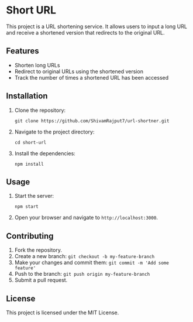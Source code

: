 
# Short URL

This project is a URL shortening service. It allows users to input a long URL and receive a shortened version that redirects to the original URL.

## Features

- Shorten long URLs
- Redirect to original URLs using the shortened version
- Track the number of times a shortened URL has been accessed

## Installation

1. Clone the repository:
    ```
    git clone https://github.com/ShivamRajput7/url-shortner.git
    ```
2. Navigate to the project directory:
    ```
    cd short-url
    ```
3. Install the dependencies:
    ```
    npm install
    ```

## Usage

1. Start the server:
    ```
    npm start
    ```
2. Open your browser and navigate to `http://localhost:3000`.

## Contributing

1. Fork the repository.
2. Create a new branch: `git checkout -b my-feature-branch`
3. Make your changes and commit them: `git commit -m 'Add some feature'`
4. Push to the branch: `git push origin my-feature-branch`
5. Submit a pull request.

## License

This project is licensed under the MIT License.